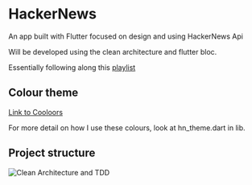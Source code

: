 # HackerNews

An app built with Flutter focused on design and using HackerNews Api

Will be developed using the clean architecture and flutter bloc.

Essentially following along this [playlist](https://www.youtube.com/watch?v=KjE2IDphA_U&list=PLB6lc7nQ1n4iYGE_khpXRdJkJEp9WOech)
## Colour theme
[Link to Cooloors](https://coolors.co/2b2d42-7fb069-00a7e1-fafffd-ebe9e9)

For more detail on how I use these colours, look at hn_theme.dart in lib.

## Project structure
![Clean Architecture and TDD](https://i0.wp.com/resocoder.com/wp-content/uploads/2019/08/Clean-Architecture-Flutter-Diagram.png?w=556&ssl=1)
